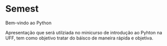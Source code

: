 # Semest
Bem-vindo ao Python

Apresentação que será utilziada no minicurso de introdução ao Pyhton na UFF, tem como objetivo tratar do báisco de maneira rápida e objetiva.
